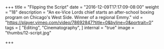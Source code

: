 +++
title = "Flipping the Script"
date = "2016-12-09T17:17:09-08:00"
weight = "18"
description = "An ex-Vice Lords chief starts an after-school boxing program on Chicago's West Side. Winner of a regional Emmy."
vid = "https://player.vimeo.com/video/78692847?title=0&byline=0&portrait=0"
tags = [ "Editing", "Cinematography", ]
internal = "true"
image = "thumbs/12-script.jpg"

+++
